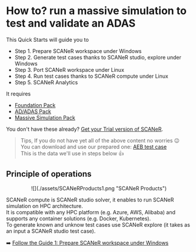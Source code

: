 # How to? run a massive simulation to test and validate an ADAS

This Quick Starts will guide you to
* Step 1. Prepare SCANeR workspace under Windows
* Step 2. Generate test cases thanks to SCANeR studio, explore under Windows
* Step 3. Port SCANeR workspace under Linux
* Step 4. Run test cases thanks to SCANeR compute under Linux
* Step 5. SCANeR Analytics

It requires
* [Foundation Pack](https://www.avsimulation.com/pack-foundation/)
* [AD/ADAS Pack](https://www.avsimulation.com/pack-ad-adas/)
* [Massive Simulation Pack](https://www.avsimulation.com/pack-massive-simulation/)

You don't have these already? [Get your Trial version of SCANeR](https://www.avsimulation.com/free-download/).

> Tips, If you do not have yet all of the above content no worries 😉  
> You can download and use our prepared one: [AEB test case]()  
> This is the data we'll use in steps below :thumbsup:

## Principle of operations

<p align="center">
  ![](./assets/SCANeRProducts1.png "SCANeR Products")
</p>

SCANeR compute is SCANeR studio solver, it enables to run SCANeR simulation on HPC architecture.  
It is compatible with any HPC platform (e.g. Azure, AWS, Alibaba) and supports any container solutions (e.g. Docker, Kubernetes).  
To generate known and unknow test cases use SCANeR explore (it takes as an input a SCANeR studio test case).

:arrow_right: [Follow the Guide 1: Prepare SCANeR workspace under Windows](HT_Prepare_SCANeR_workspace_under_Windows.md)
